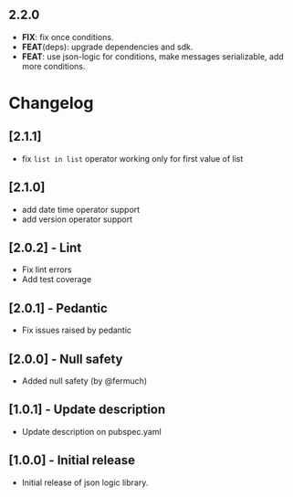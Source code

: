 ## 2.2.0

 - **FIX**: fix once conditions.
 - **FEAT**(deps): upgrade dependencies and sdk.
 - **FEAT**: use json-logic for conditions, make messages serializable, add more conditions.

# Changelog

## [2.1.1]

* fix `list in list` operator working only for first value of list

## [2.1.0]

* add date time operator support
* add version operator support

## [2.0.2] - Lint

* Fix lint errors
* Add test coverage

## [2.0.1] - Pedantic

* Fix issues raised by pedantic

## [2.0.0] - Null safety

* Added null safety (by @fermuch)


## [1.0.1] - Update description

* Update description on pubspec.yaml


## [1.0.0] - Initial release

* Initial release of json logic library.
